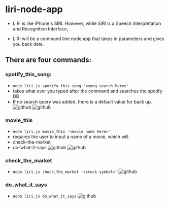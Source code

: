# liri-node-app

* LIRI is like iPhone's SIRI. However, while SIRI is a Speech Interpretation and Recognition Interface, 

* LIRI will be a command line node app that takes in parameters and gives you back data.
## There are four commands:

### spotify_this_song:
  * `node liri.js spotify_this_song '<song search here>'`
  * takes what ever you typed after the command and searches the spotify DB
  * If no search query was added, there is a default value for back up.
  ![github](https://github.com/joseluissaboya/liri-node-app/blob/master/GIFs/spotify-this-song-default-val.gif)
  ![github](https://github.com/joseluissaboya/liri-node-app/blob/master/GIFs/spotify-this-song-any-song.gif)
### movie_this 
  * `node liri.js movie_this '<movie name here>'`
  * requires the user to input a name of a movie, which will 
  * check-the-market
  * do-what-it-says
  ![github](https://github.com/joseluissaboya/liri-node-app/blob/master/GIFs/movie-this-default-value.gif)
  ![github](https://github.com/joseluissaboya/liri-node-app/blob/master/GIFs/movie-this-any-movie.gif)
### check_the_market
  * `node liri.js check_the_market '<stock symbol>'`
  ![github](https://github.com/joseluissaboya/liri-node-app/blob/master/GIFs/check-the-market.gif)

### do_what_it_says
  * `node liri.js do_what_it_says`
  ![github](https://github.com/joseluissaboya/liri-node-app/blob/master/GIFs/read-file-do-task.gif)
